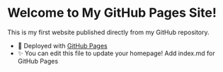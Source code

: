 # Welcome to My GitHub Pages Site!

This is my first website published directly from my GitHub repository.

- 🚀 Deployed with [GitHub Pages](https://pages.github.com/)
- ✨ You can edit this file to update your homepage!
Add index.md for GitHub Pages
